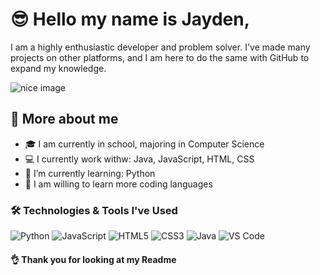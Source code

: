 # 😎 Hello my name is Jayden,

I am a highly enthusiastic developer and problem solver. I've made many projects on other platforms, and I am here to do the same with GitHub to expand my knowledge.

![nice image](https://images.unsplash.com/photo-1497989462347-f3fdb55caa59?fm=jpg&q=60&w=3000&ixlib=rb-4.1.0&ixid=M3wxMjA3fDB8MHxjb2xsZWN0aW9uLXBhZ2V8NHwxMzc2Mjd8fGVufDB8fHx8fA%3D%3D)

## 🤩 More about me 

- 🎓 I am currently in school, majoring in Computer Science
- 💻 I currently work withw: Java, JavaScript, HTML, CSS
- 🧠 I’m currently learning: Python
- 🚀 I am willing to learn more coding languages

### 🛠️ Technologies & Tools I've Used

![Python](https://img.shields.io/badge/-Python-333333?style=flat&logo=python)
![JavaScript](https://img.shields.io/badge/-JavaScript-333333?style=flat&logo=javascript)
![HTML5](https://img.shields.io/badge/-HTML5-333333?style=flat&logo=html5)
![CSS3](https://img.shields.io/badge/-CSS3-333333?style=flat&logo=css3)
![Java](https://img.shields.io/badge/-Java-333333?style=flat&logo=java)
![VS Code](https://img.shields.io/badge/-VS%20Code-333333?style=flat&logo=visual-studio-code)

#### 👌 Thank you for looking at my Readme
